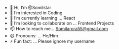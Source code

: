 - 👋 Hi, I’m @Somilstar
- 👀 I’m interested in Coding 
- 🌱 I’m currently learning ...  React
- 💞️ I’m looking to collaborate on ... Frontend Projects
- 📫 How to reach me... Somilarora55@gmail.com
- 😄 Pronouns: ... He/Him
- ⚡ Fun fact: ... Please ignore my username

<!---
Somilstar/Somilstar is a ✨ special ✨ repository because its `README.md` (this file) appears on your GitHub profile.
You can click the Preview link to take a look at your changes.
--->

